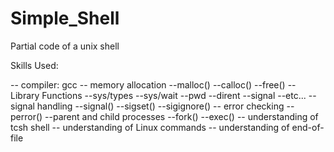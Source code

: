 # Simple_Shell

Partial code of a unix shell

Skills Used:

  -- compiler: gcc
  -- memory allocation
      --malloc()
      --calloc()
      --free()
  -- Library Functions
      --sys/types
      --sys/wait
      --pwd
      --dirent
      --signal
      --etc...
  -- signal handling
      --signal()
      --sigset()
      --sigignore()
  -- error checking
      -- perror()
  --parent and child processes
      --fork()
      --exec()
  -- understanding of tcsh shell
  -- understanding of Linux commands
  -- understanding of end-of-file
